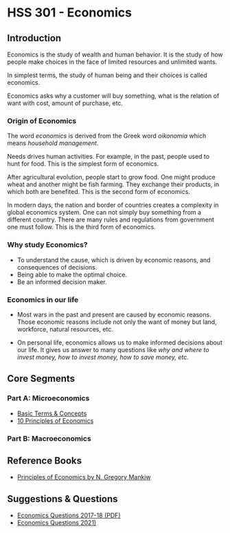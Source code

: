 # HSS 301 - Economics

## Introduction

Economics is the study of wealth and human behavior. It is the study of how people make choices in the face of limited resources and unlimited wants.

In simplest terms, the study of human being and their choices is called economics.

Economics asks why a customer will buy something, what is the relation of want with cost, amount of purchase, etc.

### Origin of Economics

The word _economics_ is derived from the Greek word _oikonomia_ which means _household management_.

Needs drives human activities. For example, in the past, people used to hunt for food. This is the simplest form of economics.

After agricultural evolution, people start to grow food. One might produce wheat and another might be fish farming. They exchange their products, in which both are benefited. This is the second form of economics.

In modern days, the nation and border of countries creates a complexity in global economics system. One can not simply buy something from a different country. There are many rules and regulations from government one must follow. This is the third form of economics.

### Why study Economics?

- To understand the cause, which is driven by economic reasons, and consequences of decisions.
- Being able to make the optimal choice.
- Be an informed decision maker.

### Economics in our life

- Most wars in the past and present are caused by economic reasons. Those economic reasons include not only the want of money but land, workforce, natural resources, etc.

- On personal life, economics allows us to make informed decisions about our life. It gives us answer to many questions like _why and where to invest money, how to invest money, how to save money, etc._

## Core Segments

### Part A: Microeconomics

- [Basic Terms & Concepts](./part-a/01-basic-terms.md)
- [10 Principles of Economics](./part-a/02-principles-of-economics.md)

### Part B: Macroeconomics

## Reference Books

- [Principles of Economics by N. Gregory Mankiw](https://www.goodreads.com/book/show/1753460.Principles_of_Economics)

## Suggestions & Questions

- [Economics Questions 2017-18 (PDF)](./questions/Economics-question-2017-18.pdf)
- [Economics Questions 2021)](./questions/Economics-question-2021.md)
